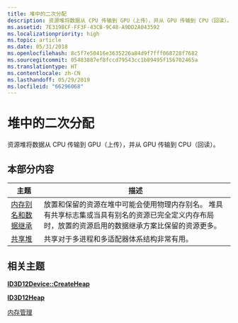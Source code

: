```yaml
---
title: 堆中的二次分配
description: 资源堆将数据从 CPU 传输到 GPU（上传），并从 GPU 传输到 CPU（回读）。
ms.assetid: 7E319BCF-FF3F-43CB-9C48-A9DD2A043592
ms.localizationpriority: high
ms.topic: article
ms.date: 05/31/2018
ms.openlocfilehash: 8c5f7e50416e3635226a84d9f7fff068728f7682
ms.sourcegitcommit: 05483887ef8fccd79543cc1b89495f156702465a
ms.translationtype: HT
ms.contentlocale: zh-CN
ms.lasthandoff: 05/29/2019
ms.locfileid: "66296068"
---
```

# <a name="suballocation-within-heaps"></a>堆中的二次分配

资源堆将数据从 CPU 传输到 GPU（上传），并从 GPU 传输到 CPU（回读）。

## <a name="in-this-section"></a>本部分内容



| 主题                                                                                       | 描述                                                                                                                                                                                                                                                              |
|---------------------------------------------------------------------------------------------|--------------------------------------------------------------------------------------------------------------------------------------------------------------------------------------------------------------------------------------------------------------------------|
| [内存别名和数据继承](memory-aliasing-and-data-inheritance.md)<br/> | 放置和保留的资源在堆中可能会使用物理内存别名。 堆具有共享标志集或当具有别名的资源已完全定义内存布局时，放置的资源启用的数据继承方案比保留的资源更多。 <br/> |
| [共享堆](shared-heaps.md)<br/>                                                 | 共享对于多进程和多适配器体系结构非常有用。<br/>                                                                                                                                                                                          |



 

## <a name="related-topics"></a>相关主题

<dl> <dt>

[**ID3D12Device::CreateHeap**](/windows/desktop/api/d3d12/nf-d3d12-id3d12device-createheap)
</dt> <dt>

[**ID3D12Heap**](/windows/desktop/api/d3d12/nn-d3d12-id3d12heap)
</dt> <dt>

[内存管理](memory-management.md)
</dt> </dl>

 

 





